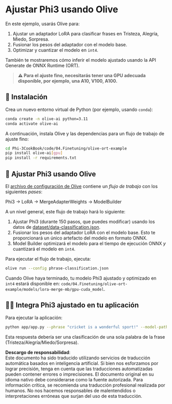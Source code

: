 # Ajustar Phi3 usando Olive

En este ejemplo, usarás Olive para:

1. Ajustar un adaptador LoRA para clasificar frases en Tristeza, Alegría, Miedo, Sorpresa.
1. Fusionar los pesos del adaptador con el modelo base.
1. Optimizar y cuantizar el modelo en `int4`.

También te mostraremos cómo inferir el modelo ajustado usando la API Generate de ONNX Runtime (ORT).

> **⚠️ Para el ajuste fino, necesitarás tener una GPU adecuada disponible, por ejemplo, una A10, V100, A100.**

## 💾 Instalación

Crea un nuevo entorno virtual de Python (por ejemplo, usando `conda`):

```bash
conda create -n olive-ai python=3.11
conda activate olive-ai
```

A continuación, instala Olive y las dependencias para un flujo de trabajo de ajuste fino:

```bash
cd Phi-3CookBook/code/04.Finetuning/olive-ort-example
pip install olive-ai[gpu]
pip install -r requirements.txt
```

## 🧪 Ajustar Phi3 usando Olive
El [archivo de configuración de Olive](../../../../../code/03.Finetuning/olive-ort-example/phrase-classification.json) contiene un *flujo de trabajo* con los siguientes *pases*:

Phi3 -> LoRA -> MergeAdapterWeights -> ModelBuilder

A un nivel general, este flujo de trabajo hará lo siguiente:

1. Ajustar Phi3 (durante 150 pasos, que puedes modificar) usando los datos de [dataset/data-classification.json](../../../../../code/03.Finetuning/olive-ort-example/dataset/dataset-classification.json).
1. Fusionar los pesos del adaptador LoRA con el modelo base. Esto te proporcionará un único artefacto del modelo en formato ONNX.
1. Model Builder optimizará el modelo para el tiempo de ejecución ONNX *y* cuantizará el modelo en `int4`.

Para ejecutar el flujo de trabajo, ejecuta:

```bash
olive run --config phrase-classification.json
```

Cuando Olive haya terminado, tu modelo Phi3 ajustado y optimizado en `int4` estará disponible en: `code/04.Finetuning/olive-ort-example/models/lora-merge-mb/gpu-cuda_model`.

## 🧑‍💻 Integra Phi3 ajustado en tu aplicación 

Para ejecutar la aplicación:

```bash
python app/app.py --phrase "cricket is a wonderful sport!" --model-path models/lora-merge-mb/gpu-cuda_model
```

Esta respuesta debería ser una clasificación de una sola palabra de la frase (Tristeza/Alegría/Miedo/Sorpresa).

**Descargo de responsabilidad**:  
Este documento ha sido traducido utilizando servicios de traducción automática basados en inteligencia artificial. Si bien nos esforzamos por lograr precisión, tenga en cuenta que las traducciones automatizadas pueden contener errores o imprecisiones. El documento original en su idioma nativo debe considerarse como la fuente autorizada. Para información crítica, se recomienda una traducción profesional realizada por humanos. No nos hacemos responsables de malentendidos o interpretaciones erróneas que surjan del uso de esta traducción.